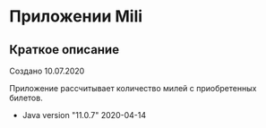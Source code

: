 # Приложении Mili

## Краткое описание

Создано 10.07.2020

Приложение рассчитывает количество милей с приобретенных билетов.


* Java version "11.0.7" 2020-04-14

